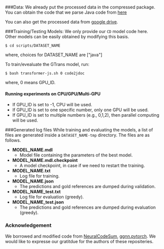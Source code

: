 
###Data:
We already put the processed data in the compressed package. You can obtain the code that we parse Java code from [here](https://github.com/zc-work/java2graph)

You can also get the processed data from [google drive](https://zhoucong-my.sharepoint.com/:f:/g/personal/o_xoffice_top/ElKSjYlRsntBuLLRoP3zQbEBjjJ-i-tbyg_FiPx_GqUErg?e=diOQIm).

###Training/Testing Models:
We only provide our `CD` model code here. Other models can be easily obtained by modifying this basis.


```
$ cd scripts/DATASET_NAME
```

where, choices for DATASET_NAME are ["java"]

To train/evealuate the GTrans model, run:

```
$ bash transformer-js.sh 0 code2jdoc
```
where, 0 means GPU_ID. 

#### Running experiments on CPU/GPU/Multi-GPU
- If GPU_ID is set to -1, CPU will be used.
- If GPU_ID is set to one specific number, only one GPU will be used.
- If GPU_ID is set to multiple numbers (e.g., 0,1,2), then parallel computing will be used.

###Generated log files
While training and evaluating the models, a list of files are generated inside a `DATASET_NAME-tmp` directory. The files are as follows.
- **MODEL_NAME.mdl**
  - Model file containing the parameters of the best model.
- **MODEL_NAME.mdl.checkpoint**
  - A model checkpoint, in case if we need to restart the training.
- **MODEL_NAME.txt**
  - Log file for training.
- **MODEL_NAME.json**
  - The predictions and gold references are dumped during validation.
- **MODEL_NAME_test.txt**
  - Log file for evaluation (greedy).
- **MODEL_NAME_test.json** 
  - The predictions and gold references are dumped during evaluation (greedy).
  


### Acknowledgement
We borrowed and modified code from [NeuralCodeSum](https://github.com/wasiahmad/NeuralCodeSum), [ggnn.pytorch](https://github.com/chingyaoc/ggnn.pytorch). We would like to expresse our gratitdue for the authors of these repositeries.
